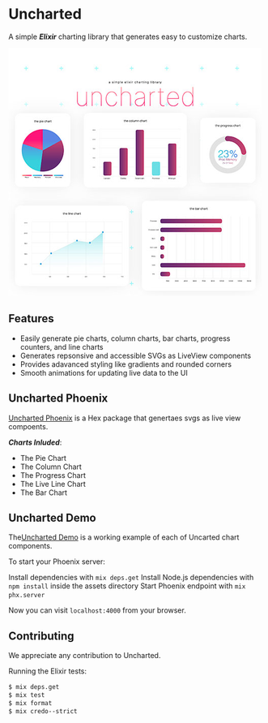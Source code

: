 # Uncharted
A simple ***Elixir*** charting library that generates easy to customize charts.

![Bar Chart](/demo/assets/static/images/uncharted.jpg?raw=true "Bar Chart")

## Features
- Easily generate pie charts, column charts, bar charts, progress counters, and line charts
- Generates repsonsive and accessible SVGs as LiveView components
- Provides adavanced styling like gradients and rounded corners
- Smooth animations for updating live data to the UI

## Uncharted Phoenix
[Uncharted Phoenix](/uncharted_phoenix) is a Hex package that genertaes svgs as live view compoents.

***Charts Inluded***:
- The Pie Chart
- The Column Chart
- The Progress Chart
- The Live Line Chart
- The Bar Chart

## Uncharted Demo
The[Uncharted Demo](/demo) is a working example of each of Uncarted chart components.

To start your Phoenix server:

Install dependencies with `mix deps.get`
Install Node.js dependencies with `npm install` inside the assets directory
Start Phoenix endpoint with `mix phx.server`

Now you can visit `localhost:4000` from your browser.


## Contributing
We appreciate any contribution to Uncharted.

Running the Elixir tests:
```
$ mix deps.get
$ mix test
$ mix format
$ mix credo--strict
  ```




